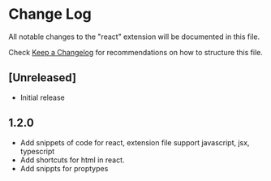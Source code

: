# Change Log
All notable changes to the "react" extension will be documented in this file.

Check [Keep a Changelog](http://keepachangelog.com/) for recommendations on how to structure this file.

## [Unreleased]
- Initial release

## 1.2.0

- Add snippets of code for react, extension file support javascript, jsx, typescript
- Add shortcuts for html in react.
- Add snippts for proptypes 